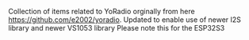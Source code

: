 Collection of items related to YoRadio orginally from here https://github.com/e2002/yoradio.
Updated to enable use of newer I2S library and newer VS1053 library
Please note this for the ESP32S3
